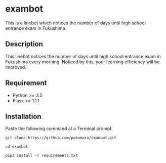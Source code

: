 # exambot
This is a linebot which notices the number of days until high school entrance exam in Fukushima.

## Description
This linebot notices the number of days until high school entrance exam in Fukushima every morning.
Noticed by this, your learning efficiency will be improved.

## Requirement
- Python >= 3.5
- Flask >= 1.1.1

## Installation
Paste the following command at a Terminal prompt.

```
git clone https://github.com/pokomaru/exambot.git

cd exambot

pip3 install -r requirements.txt
```